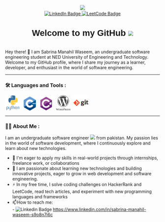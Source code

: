 
<!--
**Sabrina-manahil-waseem-006/Sabrina-manahil-waseem-006** is a ✨ _special_ ✨ repository because its `README.md` (this file) appears on your GitHub profile.

Here are some ideas to get you started:

- 🔭 I’m currently working on ...
- 🌱 I’m currently learning ...
- 👯 I’m looking to collaborate on ...
- 🤔 I’m looking for help with ...
- 💬 Ask me about ...
- 📫 How to reach me: ...
- 😄 Pronouns: ...
- ⚡ Fun fact: ...
-->


<div id="header" align="center">
  <img src="https://miro.medium.com/v2/resize:fit:1400/1*qdAW1TjCN57h1lbuuzvchg.gif" width="200"/>
</div>


<div id="badges" align="center">
  <a href="https://www.linkedin.com/in/sabrina-manahil-waseem-s9o8n7i6c">
    <img src="https://img.shields.io/badge/LinkedIn-blue?style=for-the-badge&logo=linkedin&logoColor=white" alt="LinkedIn Badge"/>
  </a>
  <a href="https://leetcode.com/Sabrina--FESE2023-006/">
    <img src="https://img.shields.io/badge/LeetCode-orange?style=for-the-badge&logo=leetcode&logoColor=white" alt="LeetCode Badge"/>
  </a>
</div>



<div align="center">
  <h1 style="font-family: Arial, sans-serif;">
    Welcome to my GitHub
    <img src="https://media.giphy.com/media/hvRJCLFzcasrR4ia7z/giphy.gif" width="30px"/>
  </h1>
</div>



<br>
Hey there! 👋 I am Sabrina Manahil Waseem, an undergraduate software engineering student at NED University of Engineering and Technology. Welcome to my GitHub profile, where I share my journey as a learner, developer, and enthusiast in the world of software engineering.

---

### :hammer_and_wrench: Languages and Tools :

<div>
  <img src="https://github.com/devicons/devicon/blob/master/icons/python/python-original-wordmark.svg" title="Python" alt="Python" width="50" height="50"/>&nbsp;
  <img src="https://github.com/devicons/devicon/blob/master/icons/cplusplus/cplusplus-original.svg" title="C++" alt="C++" width="45" height="45"/>&nbsp;
  <img src="https://github.com/devicons/devicon/blob/master/icons/csharp/csharp-original.svg" title="C#" alt="C#" width="45" height="45"/>&nbsp;
  <img src="https://github.com/devicons/devicon/blob/master/icons/wordpress/wordpress-plain-wordmark.svg" title="WordPress" alt="WordPress" width="50" height="50"/>&nbsp;
  <img src="https://github.com/devicons/devicon/blob/master/icons/git/git-original-wordmark.svg" title="Git" **alt="Git" width="50" height="50"/>
</div>


---

### :woman_technologist: About Me :


I am an undergraduate software engineer  <img src="https://media.giphy.com/media/WUlplcMpOCEmTGBtBW/giphy.gif" width="30"> from pakistan. My passion lies in the world of software development, where I continuously explore and learn about new technologies.
- :telescope: I'm eager to apply my skills in real-world projects through internships, freelance work, or collaborations
- :seedling: I am passionate about learning new technologies and building innovative projects, eager to grow in web development and software engineering.
- :zap: In my free time, I solve coding challenges on HackerRank and LeetCode, read tech articles, and experiment with new programming languages and frameworks
- :mailbox:How to reach me:<br>- ![Linkedin Badge](https://img.shields.io/badge/-blue?style=flat&logo=Linkedin&logoColor=white)  https://www.linkedin.com/in/sabrina-manahil-waseem-s9o8n7i6c



